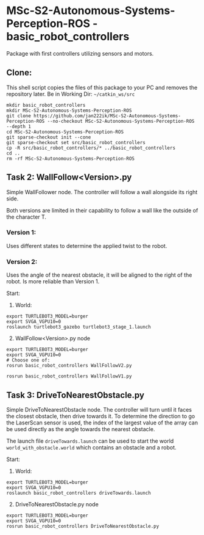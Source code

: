 # MSc-S2-Autonomous-Systems-Perception-ROS - basic_robot_controllers

Package with first controllers utilizing sensors and motors.

## Clone:
This shell script copies the files of this package to your PC and removes the repository later.
Be in Working Dir: ``~/catkin_ws/src``
```shell
mkdir basic_robot_controllers
mkdir MSc-S2-Autonomous-Systems-Perception-ROS
git clone https://github.com/jan222ik/MSc-S2-Autonomous-Systems-Perception-ROS --no-checkout MSc-S2-Autonomous-Systems-Perception-ROS --depth 1
cd MSc-S2-Autonomous-Systems-Perception-ROS
git sparse-checkout init --cone
git sparse-checkout set src/basic_robot_controllers
cp -R src/basic_robot_controllers/* ../basic_robot_controllers
cd ..
rm -rf MSc-S2-Autonomous-Systems-Perception-ROS
```

## Task 2: WallFollow\<Version>.py
Simple WallFollower node. The controller will follow a wall alongside its right side.

Both versions are limited in their capability to follow a wall like the outside of the character T.

### Version 1:
Uses different states to determine the applied twist to the robot.

### Version 2:
Uses the angle of the nearest obstacle, it will be aligned to the right of the robot.
Is more reliable than Version 1.


Start:
1. World:
```shell
export TURTLEBOT3_MODEL=burger
export SVGA_VGPU10=0
roslaunch turtlebot3_gazebo turtlebot3_stage_1.launch
```
2. WallFollow\<Version>.py node
```shell
export TURTLEBOT3_MODEL=burger
export SVGA_VGPU10=0
# Choose one of:
rosrun basic_robot_controllers WallFollowV2.py

rosrun basic_robot_controllers WallFollowV1.py
```

## Task 3: DriveToNearestObstacle.py
Simple DriveToNearestObstacle node. The controller will turn until it faces the closest obstacle, then drive towards it.
To determine the direction to go the LaserScan sensor is used, the index of the largest value of the array can 
be used directly as the angle towards the nearest obstacle.

The launch file ``driveTowards.launch`` can be used to start the world ``world_with_obstacle.world`` which contains
an obstacle and a robot.

Start:
1. World:
```shell
export TURTLEBOT3_MODEL=burger
export SVGA_VGPU10=0
roslaunch basic_robot_controllers driveTowards.launch
```
2. DriveToNearestObstacle.py node
```shell
export TURTLEBOT3_MODEL=burger
export SVGA_VGPU10=0
rosrun basic_robot_controllers DriveToNearestObstacle.py
```

